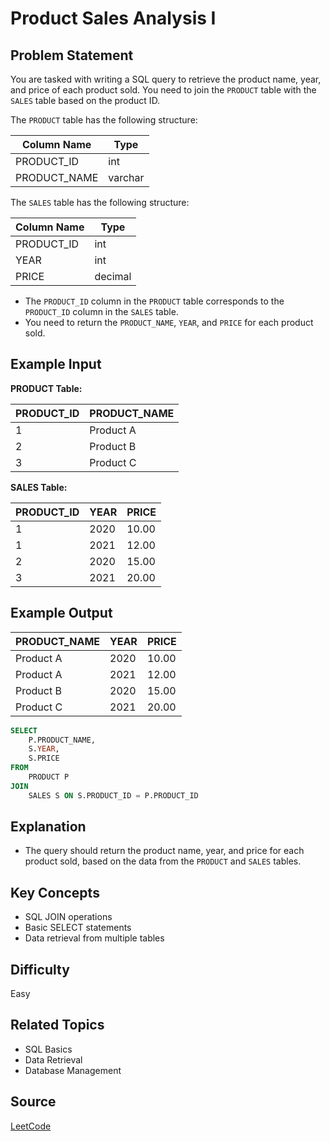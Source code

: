 # Product Sales Analysis I

## Problem Statement
You are tasked with writing a SQL query to retrieve the product name, year, and price of each product sold. You need to join the `PRODUCT` table with the `SALES` table based on the product ID.

The `PRODUCT` table has the following structure:

| Column Name   | Type    |
|---------------|---------|
| PRODUCT_ID    | int     |
| PRODUCT_NAME  | varchar |

The `SALES` table has the following structure:

| Column Name   | Type    |
|---------------|---------|
| PRODUCT_ID    | int     |
| YEAR          | int     |
| PRICE         | decimal |

- The `PRODUCT_ID` column in the `PRODUCT` table corresponds to the `PRODUCT_ID` column in the `SALES` table.
- You need to return the `PRODUCT_NAME`, `YEAR`, and `PRICE` for each product sold.

## Example Input
**PRODUCT Table:**

| PRODUCT_ID | PRODUCT_NAME |
|------------|--------------|
| 1          | Product A    |
| 2          | Product B    |
| 3          | Product C    |

**SALES Table:**

| PRODUCT_ID | YEAR | PRICE |
|------------|------|-------|
| 1          | 2020 | 10.00 |
| 1          | 2021 | 12.00 |
| 2          | 2020 | 15.00 |
| 3          | 2021 | 20.00 |

## Example Output
| PRODUCT_NAME | YEAR | PRICE |
|--------------|------|-------|
| Product A    | 2020 | 10.00 |
| Product A    | 2021 | 12.00 |
| Product B    | 2020 | 15.00 |
| Product C    | 2021 | 20.00 |

```sql
SELECT
    P.PRODUCT_NAME,
    S.YEAR,
    S.PRICE
FROM
    PRODUCT P
JOIN
    SALES S ON S.PRODUCT_ID = P.PRODUCT_ID
```

## Explanation
- The query should return the product name, year, and price for each product sold, based on the data from the `PRODUCT` and `SALES` tables.

## Key Concepts
- SQL JOIN operations
- Basic SELECT statements
- Data retrieval from multiple tables

## Difficulty
Easy

## Related Topics
- SQL Basics
- Data Retrieval
- Database Management

## Source
[LeetCode](https://leetcode.com/problems/product-sales-analysis-i/description/?envType=study-plan-v2&envId=top-sql-50)
